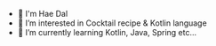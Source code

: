 - 👋 I'm Hae Dal
- 👀 I’m interested in Cocktail recipe & Kotlin language
- 🌱 I’m currently learning Kotlin, Java, Spring etc...
